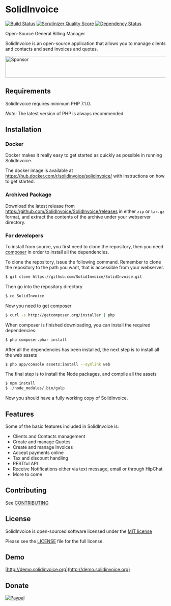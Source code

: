 SolidInvoice
======

[![Build Status](https://travis-ci.org/SolidInvoice/SolidInvoice.png?branch=master)](https://travis-ci.org/SolidInvoice/SolidInvoice)
[![Scrutinizer Quality Score](https://scrutinizer-ci.com/g/SolidInvoice/SolidInvoice/badges/quality-score.png?s=fdd7a5f5080807e95a317b9c0db07e8d5ce8cb63)](https://scrutinizer-ci.com/g/SolidInvoice/SolidInvoice/)
[![Dependency Status](https://www.versioneye.com/user/projects/557ebccc61626613850000cc/badge.svg)](https://www.versioneye.com/user/projects/557ebccc61626613850000cc)

Open-Source General Billing Manager

SolidInvoice is an open-source application that allows you to manage clients and contacts and send invoices and quotes.

<a target='_blank' rel='nofollow' href='https://app.codesponsor.io/link/5F3cPLPMDG3UmR54nFoGnFLo/SolidInvoice/SolidInvoice'>
  <img alt='Sponsor' width='888' height='68' src='https://app.codesponsor.io/embed/5F3cPLPMDG3UmR54nFoGnFLo/SolidInvoice/SolidInvoice.svg' />
</a>

Requirements
------------

SolidInvoice requires minimum PHP 7.1.0.

*Note:* The latest version of PHP is always recommended

## Installation

### Docker

Docker makes it really easy to get started as quickly as possible in running SolidInvoice.

The docker image is available at https://hub.docker.com/r/solidinvoice/solidinvoice/ with instructions on how to get started.

### Archived Package

Download the latest release from https://github.com/SolidInvoice/SolidInvoice/releases in either `zip` or `tar.gz` format,
and extract the contents of the archive under your webserver directory. 

### For developers

To install from source, you first need to clone the repository, then you need [composer][2] in order to install all the dependencies.

To clone the repository, issue the following command. Remember to clone the repository to the path you want, that is accessible from your webserver.

```bash
$ git clone https://github.com/SolidInvoice/SolidInvoice.git
```

Then go into the repository directory

```bash
$ cd SolidInvoice
```

Now you need to get composer

```bash
$ curl -s http://getcomposer.org/installer | php
```

When composer is finished downloading, you can install the required dependencies:

```bash
$ php composer.phar install
```

After all the dependencies has been installed, the next step is to install all the web assets

```bash
$ php app/console assets:install --symlink web
```

The final step is to install the Node packages, and compile all the assets

```bash
$ npm install
$ ./node_modules/.bin/gulp
```

Now you should have a fully working copy of SolidInvoice.

Features
--------

Some of the basic features included in SolidInvoice is:

* Clients and Contacts management
* Create and manage Quotes
* Create and manage Invoices
* Accept payments online
* Tax and discount handling
* RESTful API
* Receive Notifications either via text message, email or through HipChat
* More to come


Contributing
------------

See [CONTRIBUTING](CONTRIBUTING.md)

License
------------

SolidInvoice is open-sourced software licensed under the [MIT license](http://opensource.org/licenses/MIT)

Please see the [LICENSE](LICENSE) file for the full license.

Demo
------------

[http://demo.solidinvoice.org](http://demo.solidinvoice.org)


[1]: http://symfony.com
[2]: http://getcomposer.org
[3]: http://lesscss.org

Donate
------

[![Paypal](https://www.paypal.com/en_US/i/btn/btn_donateCC_LG.gif)](https://www.paypal.com/cgi-bin/webscr?cmd=_s-xclick&hosted_button_id=EQLK2P3VBW2LC)

